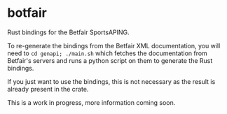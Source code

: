 # botfair

Rust bindings for the Betfair SportsAPING.

To re-generate the bindings from the Betfair XML documentation, you will need
to `cd genapi; ./main.sh` which fetches the documentation from Betfair's
servers and runs a python script on them to generate the Rust bindings.

If you just want to use the bindings, this is not necessary as the result is
already present in the crate.

This is a work in progress, more information coming soon.
